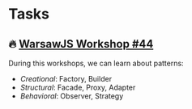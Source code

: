 # Tasks

## 🔥 <a href="https://www.facebook.com/events/550742222516496/">WarsawJS Workshop #44</a>

During this workshops, we can learn about patterns:

* _Creational_: Factory, Builder
* _Structural_: Facade, Proxy, Adapter
* _Behavioral_: Observer, Strategy

